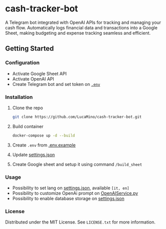 # cash-tracker-bot
A Telegram bot integrated with OpenAI APIs for tracking and managing your cash flow. Automatically logs financial data and transactions into a Google Sheet, making budgeting and expense tracking seamless and efficient.

<!-- GETTING STARTED -->
## Getting Started

### Configuration
- Activate Google Sheet API
- Activate OpenAI API
- Create Telegram bot and set token on [`.env`](src/.env.example)

### Installation
1. Clone the repo
   ```sh
   git clone https://github.com/LucaMino/cash-tracker-bot.git
   ```
2. Build container
   ```sh
   docker-compose up -d --build
   ```
3. Create `.env` from [.env.example](src/.env.example)

4. Update [settings.json](src/config/settings.json)

5. Create Google sheet and setup it using command `/build_sheet`

<!-- USAGE -->
### Usage
- Possibility to set lang on [settings.json](src/config/settings.json), available `[it, en]`
- Possibility to customize OpenAi prompt on [OpenAIService.py](src/services/OpenAIService.py)
- Possibility to enable database storage on [settings.json](src/config/settings.json)

<!-- LICENSE -->
### License

Distributed under the MIT License. See `LICENSE.txt` for more information.